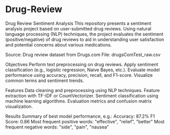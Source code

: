 # Drug-Review
Drug Review Sentiment Analysis
This repository presents a sentiment analysis project based on user-submitted drug reviews. Using natural language processing (NLP) techniques, the project evaluates the sentiment (positive/negative) of drug reviews to aid in understanding user satisfaction and potential concerns about various medications.

Source: Drug review dataset from Drugs.com
File: drugsComTest_raw.csv

Objectives
Perform text preprocessing on drug reviews.
Apply sentiment classification (e.g., logistic regression, Naive Bayes, etc.).
Evaluate model performance using accuracy, precision, recall, and F1-score.
Visualize common terms and sentiment trends.

Features
Data cleaning and preprocessing using NLP techniques.
Feature extraction with TF-IDF or CountVectorizer.
Sentiment classification using machine learning algorithms.
Evaluation metrics and confusion matrix visualization.

Results
Summary of best model performance, e.g.:
Accuracy: 87.2%
F1 Score: 0.86
Most frequent positive words: "effective", "relief", "better"
Most frequent negative words: "side", "pain", "nausea"
